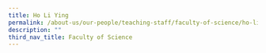```yaml
---
title: Ho Li Ying
permalink: /about-us/our-people/teaching-staff/faculty-of-science/ho-li-ying/
description: ""
third_nav_title: Faculty of Science
---
```


